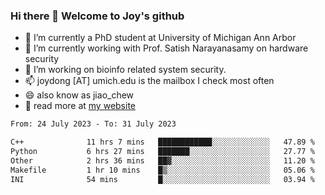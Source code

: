 ### Hi there 👋 Welcome to Joy's github

- 🔭 I’m currently a PhD student at University of Michigan Ann Arbor
- 🌱 I’m currently working with Prof. Satish Narayanasamy on hardware security
- 👯 I’m working on bioinfo related system security. 
- 📫 joydong [AT] umich.edu is the mailbox I check most often
- 😄 also know as jiao_chew
- 💬 read more at [my website](https://joydddd.github.io/)
<!--START_SECTION:waka-->

```txt
From: 24 July 2023 - To: 31 July 2023

C++              11 hrs 7 mins   ████████████░░░░░░░░░░░░░   47.89 %
Python           6 hrs 27 mins   ███████░░░░░░░░░░░░░░░░░░   27.77 %
Other            2 hrs 36 mins   ██▓░░░░░░░░░░░░░░░░░░░░░░   11.20 %
Makefile         1 hr 10 mins    █▒░░░░░░░░░░░░░░░░░░░░░░░   05.06 %
INI              54 mins         █░░░░░░░░░░░░░░░░░░░░░░░░   03.94 %
```

<!--END_SECTION:waka-->
